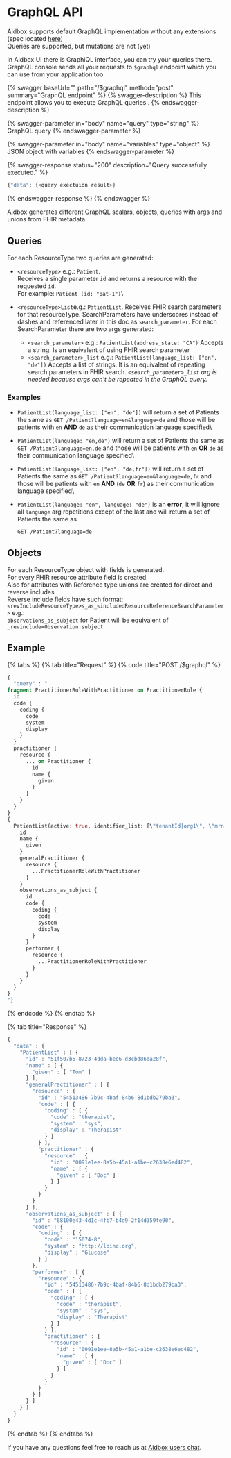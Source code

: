 # GraphQL API

Aidbox supports default GraphQL implementation without any extensions (spec located [here](http://spec.graphql.org/June2018/))\
Queries are supported, but mutations are not (yet)

In Aidbox UI there is GraphiQL interface, you can try your queries there.\
GraphQL console sends all your requests to `$graphql` endpoint which you can use from your application too

{% swagger baseUrl="" path="/$graphql" method="post" summary="GraphQL endpoint" %}
{% swagger-description %}
This endpoint allows you to execute GraphQL queries .
{% endswagger-description %}

{% swagger-parameter in="body" name="query" type="string" %}
GraphQL query
{% endswagger-parameter %}

{% swagger-parameter in="body" name="variables" type="object" %}
JSON object with variables
{% endswagger-parameter %}

{% swagger-response status="200" description="Query successfully executed." %}
```javascript
{"data": {<query exectuion result>}
```
{% endswagger-response %}
{% endswagger %}

Aidbox generates different GraphQL scalars, objects, queries with args and unions from FHIR metadata.

## Queries

For each ResourceType two queries are generated:

* `<resourceType>` e.g.: `Patient`.\
  Receives a single parameter `id` and returns a resource with the requested `id`.\
  For example: `Patient (id: "pat-1")`\

* `<resourceType>List`e.g.: `PatientList`. Receives FHIR search parameters for that resourceType. SearchParameters have underscores instead of dashes and referenced later in this doc as `search_parameter`. For each SearchParameter there are two args generated:
  * `<search_parameter>` e.g.: `PatientList(address_state: "CA")` Accepts a string. Is an equivalent of using FHIR search parameter
  * `<search_parameter>_list` e.g.: `PatientList(language_list: ["en", "de"])` Accepts a list of strings. It is an equivalent of repeating search parameters in FHIR search. _`<search_parameter>_list` arg is needed because args can't be repeated in the GraphQL query._

### Examples

* `PatientList(language_list: ["en", "de"])` will return a set of Patients the same as `GET /Patient?language=en&language=de`  and those will be patients with `en` **AND** `de` as their communication language specified\

* `PatientList(language: "en,de")` will return a set of Patients the same as `GET /Patient?language=en,de`  and those will be patients with `en` **OR** `de` as their communication language specified\

* `PatientList(language_list: ["en", "de,fr"])` will return a set of Patients the same as `GET /Patient?language=en&language=de,fr`  and those will be patients with `en` **AND** (`de` **OR** `fr`) as their communication language specified\

*   `PatientList(language: "en", language: "de")` is an **error**, it will ignore all `language` arg repetitions except of the last and will return a set of Patients the same as

    `GET /Patient?language=de`

## Objects

For each ResourceType object with fields is generated.\
For every FHIR resource attribute field is created.\
Also for attributes with Reference type unions are created for direct and reverse includes\
Reverse include fields have such format: `<revIncludeResourceType>s_as_<includedResourceReferenceSearchParameter>` e.g.:\
`observations_as_subject` for Patient will be equivalent of `_revinclude=Observation:subject`

## Example

{% tabs %}
{% tab title="Request" %}
{% code title="POST /$graphql" %}
```graphql
{
  "query" : "
fragment PractitionerRoleWithPractitioner on PractitionerRole {
  id
  code {
    coding {
      code
      system
      display
    }
  }
  practitioner {
    resource {
      ... on Practitioner {
        id
        name {
          given
        }
      }
    }
  }
}
{
  PatientList(active: true, identifier_list: [\"tenantId|org1\", \"mrn|5678\"]) {
    id
    name {
      given
    }
    generalPractitioner {
      resource {
        ...PractitionerRoleWithPractitioner
      }
    }
    observations_as_subject {
      id
      code {
        coding {
          code
          system
          display
        }
      }
      performer {
        resource {
          ...PractitionerRoleWithPractitioner
        }
      }
    }
  }
}
"}
```
{% endcode %}
{% endtab %}

{% tab title="Response" %}
```javascript
{
  "data" : {
    "PatientList" : [ {
      "id" : "51f507b5-8723-4dda-bee6-d3cbd86da28f",
      "name" : [ {
        "given" : [ "Tom" ]
      } ],
      "generalPractitioner" : [ {
        "resource" : {
          "id" : "54513486-7b9c-4baf-84b6-8d1bdb279ba3",
          "code" : [ {
            "coding" : [ {
              "code" : "therapist",
              "system" : "sys",
              "display" : "Therapist"
            } ]
          } ],
          "practitioner" : {
            "resource" : {
              "id" : "0091e1ee-8a5b-45a1-a1be-c2638e6ed482",
              "name" : [ {
                "given" : [ "Doc" ]
              } ]
            }
          }
        }
      } ],
      "observations_as_subject" : [ {
        "id" : "68100e43-4d1c-4fb7-b4d9-2f14d359fe90",
        "code" : {
          "coding" : [ {
            "code" : "15074-8",
            "system" : "http://loinc.org",
            "display" : "Glucose"
          } ]
        },
        "performer" : [ {
          "resource" : {
            "id" : "54513486-7b9c-4baf-84b6-8d1bdb279ba3",
            "code" : [ {
              "coding" : [ {
                "code" : "therapist",
                "system" : "sys",
                "display" : "Therapist"
              } ]
            } ],
            "practitioner" : {
              "resource" : {
                "id" : "0091e1ee-8a5b-45a1-a1be-c2638e6ed482",
                "name" : [ {
                  "given" : [ "Doc" ]
                } ]
              }
            }
          }
        } ]
      } ]
    } ]
  }
}
```
{% endtab %}
{% endtabs %}

If you have any questions feel free to reach us at [Aidbox users chat](https://t.me/aidbox).
